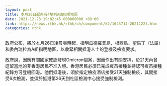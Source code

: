 ```yaml
---
layout: post
title: 本月26日起再有4地列A組指明地區
date: 2021-12-23 19:02:45.000000000 +08:00
link: https://news.rthk.hk/rthk/ch/component/k2/1625714-20211223.htm
categories: rthk
---
```


政府公布，將於本月26日凌晨零時起，指明瓜德羅普島、根西島、聖馬丁（法屬）和委內瑞拉為A組指明地區，以收緊相關抵港人士的登機及檢疫要求。

政府說，因應有關國家確認發現Omicron個案，因而作出有關安排，於21天內曾逗留當地的非香港居民不准入境。香港居民必須已完成疫苗接種並持認可疫苗接種紀錄方可登機回港。他們抵港後，須於指定檢疫酒店接受21天強制檢疫，其間接受6次檢測，並須於抵港第26天到社區檢測中心接受強制檢測。
